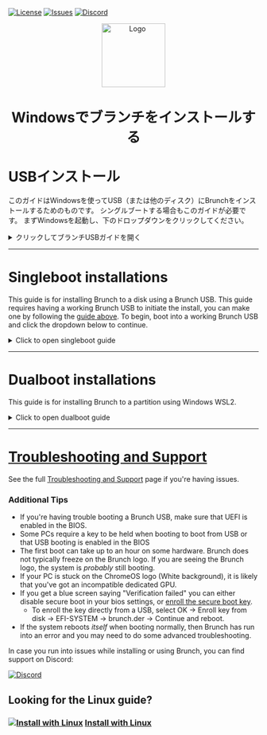 <div id="top"></div>

<!-- Shields/Logos -->
[![License][license-shield]][license-url]
[![Issues][issues-shield]][issues-url]
[![Discord][discord-shield]][discord-url]
<!-- Project Logo -->
<p align="center">
  <a href="https://github.com/sebanc/brunch" title="Brunch">
   <img src="../Images/terminal_icon-512.png" width="128px" alt="Logo"/>
  </a>
</p>
<h1 align="center">Windowsでブランチをインストールする</h1>

<!-- Installation Guides -->
# USBインストール
このガイドはWindowsを使ってUSB（または他のディスク）にBrunchをインストールするためのものです。 シングルブートする場合もこのガイドが必要です。 まずWindowsを起動し、下のドロップダウンをクリックしてください。

<details>
  <summary>クリックしてブランチUSBガイドを開く</summary>

### 必要条件
- 管理者アクセス。
- ターゲットディスク/USBは16GB以上であること。
  - また、Windowsのインストールに約16GBの空き容量が必要です。
- WSL2によるLinuxのインストール
- `pv`, `tar`, `unzip` および `cgpt` パッケージである.
- ブランチを起動するための[互換PC][互換性]。
- Linuxターミナルを初級レベルで理解していること。
  - このガイドは、このプロセスをできるだけ簡単にすることを目的としているが、基本を知っておくことは期待されている。

### リカバリー
1. お使いのCPUに適したリカバリーをダウンロードしてください。 以下のリストを参考にしてください。 最新のBrunchリリース番号と一致するリカバリーを選択する必要はありません。
  
#### Intel
* 第8世代と第9世代： Intelの場合は"[shyvana][recovery-shyvana]"、Celeronの場合は"[bobba][recovery-bobba]"
* 第10世代: "[jinlon][recovery-jinlon]".
* 第11世代以上: "[voxel][recovery-voxel]".
#### AMD
* Ryzen: "[gumboz][recovery-gumboz]".

リカバリーは上記のリンクをクリックしてご覧ください。 また、[cros.tech][cros-tech]にアクセスし、ご希望のリカバリーを検索することでも見つけることができます。

ご希望のリカバリーを選択した後、特定のリリースを選択することができます。 投稿されたリリースは現在のリリースより遅れている場合がありますが、これは通常のことで、後で現在のリリースにアップデートすることができます。 通常、利用可能な最新リリースを使用することをお勧めします。

### ファイルの収集
2. ブランチのファイルはGitHubリポジトリからダウンロードしてください。他のサイトにあるファイルやオンラインビデオにリンクされているファイルは使用しないでください。 [releases tab][releases-tab]はGitHubのメインページの右側の列の一番下にありますが、一般的には [latest release][latest-release]を使うことが推奨されています。

リリースをダウンロードする際は、リリース記事の下にあるアセットからbrunch...tar.gzファイルを選択してください。 ソースコードファイルは必要ありませんので、ダウンロードしないでください。

続行する前に、WSL2を使ってマイクロソフトストアからLinuxディストロをインストールし、ディストロをセットアップして使用できる状態にしておく必要があります。 システムによってはセットアップが複雑な場合があるので、オンラインリソースを参照してください。

### ターミナルの準備
3. Brunchリリースと選択したChromeOSリカバリーの両方のファイルをダウンロードしたら、WSL2を起動します。
4. pv、cgpt、tar、unzipがインストールされていることを確認する。

```sudo apt update && sudo apt -y install pv cgpt tar unzip```
  * 私の例では、DebianとUbuntuベースのディストロ用のパッケージマネージャーである`apt`を使用している。 Arch を使っている場合は、cgpt にアクセスするために [vboot-utils][vboot-utils] が必要で、それ以外をインストールするには別のパッケージマネージャーが必要になるかもしれません。

4b. Linux のリリースによっては、上記の依存関係をインストールするために `universe` リポジトリが必要になる場合があります。 もし、依存関係が利用できないというエラーが表示された場合は、このコマンドで `universe` レポジトリを追加し、その後でもう一度前のステップを試してください。

```sudo add-apt-repository universe```
  
5. すべての依存関係がインストールされたら、ファイルをダウンロードしたディレクトリに `cd` してください。
  * username`をあなたの*Windows*ユーザー名に置き換えてください。
  * linuxのターミナルは大文字と小文字を区別します。

```cd /mnt/c/Users/username/Downloads```
  
6. tar`を使ってBrunchアーカイブを取り出す。
  * `brunch_filename.tar.gz` を実際のファイル名に置き換えてください。

```tar zxvf brunch_filename.tar.gz```
  
7. `unzip`を使用してChromeOSリカバリを解凍する。
  * chromeos_filename.bin.zip`を実際のファイル名に置き換える。

```unzip chromeos_filename.bin.zip```

完了すると、ブランチアーカイブから4つの新しいファイルと、次のステップで使用するリカバリビンができます。

### ブランチ

8. ファイルの準備ができたら、Brunchのインストールは完了です。
  * 前と同じように、`chromeos_filename.bin`をbinファイルの実際のファイル名に置き換える。

```sudo bash chromeos-install.sh -src chromeos_filename.bin -dst chromeos.img```

スクリプトが確認を求めてくる。 インストールの準備ができたら、プロンプトに `yes` と入力してください。

ディスクの速度によってはインストールに時間がかかるかもしれません。 GPTヘッダーのエラーがいくつか出るかもしれませんが、無視してください。

インストールが終了すると、ChromeOSがインストールされたことが報告されます。 ターミナルを閉じる前に、追加のエラーがないことを確認してください。 エラーがなければ、問題ありません！

### USBを作る

9. WSL2は直接ディスクにアクセスできないので、WSL2でimgを作成し、[Rufus][rufus-link]や[Etcher][etcher-link]などの別のプログラムを使ってディスクをUSBに書き込みます。お好みのプログラムを開き、ダウンロードフォルダ内のchromeos.imgを選択し、USBに書き込みます。

### 次のステップ
  
USBまたは2台目の内蔵ディスクにインストールした場合は、Brunchを起動する準備ができているはずです。 USBにインストールした場合は、接続したまま再起動してください。 最初の起動に時間がかかるのは普通です。

* 最初の起動は、[changing kernels][change-kernels]や[framework options][framework-options]のような重要なものをセットアップするのに最適なタイミングである。
* もし何か問題があれば、[Brunch Configuration Menu][edit-brunch-config] でパッチや解決策を確認することを強くお勧めします。
* この時点で、お使いのデバイスは、実際のサイズに関係なく、インストールが14GBしかないと誤って表示する可能性があります。これは、**Ctrl + Alt + F2**を使用して起動画面で開発者シェルを開くことで修正できます。
  * `root`としてログインしてください。パスワードはないはずです。
  * `resize-data`と入力し、終了したらPCを再起動する。 これで報告されたサイズが正確になるはずです。

## セキュアブート
  
10. セキュアブートが有効になっている場合、起動時に「検証に失敗しました： (15) アクセス拒否」というブルースクリーンが表示されることがある。
  * USBから直接キーを登録するには、「OK」→「Enroll key from disk」→「EFI-SYSTEM」→「brunch.der」→「Continue」を選択し、再起動します。

  </details>
  
***
 
# Singleboot installations
This guide is for installing Brunch to a disk using a Brunch USB. This guide requires having a working Brunch USB to initiate the install, you can make one by following the [guide above][brunch-usb-guide-win]. To begin, boot into a working Brunch USB and click the dropdown below to continue.

<details>
  <summary>Click to open singleboot guide</summary>

### Requirements
- Administrator access.
- Target Disk must be 16 GB minimum.
- Working Brunch USB.
- A [compatible PC][compatibility] to boot Brunch on.
- An entry level understanding of the linux terminal.
  - This guide aims to make this process as easy as possible, but knowing the basics is expected.

### Selecting a Target Disk
  
1. Log into ChromeOS, and switch to the TTY2 terminal with **Ctrl + Alt + F2**, then login as `chronos`.
  
2. Before continuing, you will need to know what disk you want to install to. Be absolutely sure **before** you continue, this installation will erase **everything** on that disk, including other partitions. The disk must be at least 16 GB, or the installation will fail. There are several ways to determine which disk is your target, in my example I'll be using `lsblk`.
  
```lsblk -e7```
  
This command will show your disks, and the partitions on them. It will also show their sizes and if they are currently mounted. Use this information to determine which disk is your target.
  
***
  
#### Tips:
  
* Your target will **never** be zram or a loop device.
* Some PCs may require RAID to be disabled before showing your disks correctly.
* For this installation, a USB is treated the same as any HDD or SSD.
* If there is an EFI mountpoint on a disk that disk is your boot disk.
  * You **cannot** install Brunch directly onto the same disk you are currently booting from.
* When doing a singleboot installation, your target will **not** be a partition. This method installs to the *entire* disk.
  
  ***
  
### Install Brunch
  
3. Once you've determined your target disk, you're ready to install Brunch.
  * You will replace `disk` with your target disk. (Such as `sdb`, `mmcblk0` or `nvme0n1` for example)
  
```sudo chromeos-install -dst /dev/disk```
  
The script will ask for confirmation. If you're ready to install, type `yes` into the prompt.
  
The installation may take some time depending on the speed of your target disk, please be patient. There may be a couple of GPT Header errors, which can be safely ignored. 
  
The installation will report that ChromeOS was installed when it is finished. Before closing the terminal, make sure that there are no additional errors in the terminal. If there are no errors, then you are good to go!

### Next Steps
  
It is normal for the first boot to take a very long time, please be patient.

* The first boot is the best time to setup anything important such as [changing kernels][changing-kernels] or [framework options][framework-options] by selecting the "ChromeOS (Settings)" boot option.
* If you have any issues, it is strongly advised to check out the [Brunch Configuration Menu][edit-brunch-config] for possible patches or solutions.
  
</details>  
  
  ***
 
# Dualboot installations
This guide is for installing Brunch to a partition using Windows WSL2.

<details>
  <summary>Click to open dualboot guide</summary>

### Requirements
- Administrator access.
- Target partition must be 16gb minimum, unencrypted (bitlocker disabled), and formatted as NTFS.
- A linux installation vis WSL2
- `pv`, `tar`, `unzip` and `cgpt` packages.
- A [compatible PC][compatibility] to boot Brunch on.
- An entry level understanding of the linux terminal.
  - This guide aims to make this process as easy as possible, but knowing the basics is expected.

### Recoveries
1. Download a recovery suitable for your CPU. The list below can help you select one. You do *not* need to select a recovery that matches the latest Brunch release number, the most recent avaliable is typically fine.
  
#### Intel
* 8th gen & 9th gen: "[shyvana][recovery-shyvana]" for Intel / "[bobba][recovery-bobba]" for Celeron.
* 10th gen: "[jinlon][recovery-jinlon]".
* 11th gen & above: "[voxel][recovery-voxel]".
#### AMD
* Ryzen: "[gumboz][recovery-gumboz]".

Recoveries can be found by clicking the above links. They can also be found by going to [cros.tech][cros-tech] and searching for the recovery you want.

After selecting the recovery you want, you can select a specific release. Posted releases may be behind the current release, this is normal and you can update into the current release later. It is usually suggested to use the latest release avaliable.

### Gathering Files
2. Download the Brunch files from this GitHub repository. Do not use files found on other sites or linked in videos online. The [releases tab][releases-tab] can be found at the bottom of the right-hand column on the main GitHub page, but it is generally suggested to use the [latest release][latest-release].

When downloading a release, select the brunch...tar.gz file from the assets at the bottom of the release post. You do not need the source code files, do not download them.

Before continuing, you will need a linux distro installed from the Microsoft Store using WSL2, and the distro must be set up and ready to use. Please refer to online resources for this as the setup can be complicated for some systems.

### Prepare the Terminal
3. Once both files have been downloaded, the Brunch release and your chosen ChromeOS recovery, Launch WSL2.
4. Make sure that pv, cgpt, tar and unzip are installed.

```sudo apt update && sudo apt -y install pv cgpt tar unzip```
  * My example uses `apt`, a package manager for Debian and Ubuntu based distros. If you use Arch, you will need [vboot-utils][vboot-utils] for access to cgpt and a different package manager may be needed to install the rest.

4b. Some Linux releases may require the `universe` repo to install some of the above dependencies. If you get any errors about a dependency being unavaliable, add the `universe` repo with this command, and then try the previous step again afterwards.

```sudo add-apt-repository universe```
  
5. After all dependencies have been installed, `cd` into the directory where your files were downloaded.
  * Replace `username` with your *Windows* username.
  * The linux terminal is Case Sensitive, be mindful of capital letters.

```cd /mnt/c/Users/username/Downloads```
  
6. Extract the Brunch archive using `tar`
  * Replace `brunch_filename.tar.gz` with the file's actual filename.

```tar zxvf brunch_filename.tar.gz```
  
7. Extract the ChromeOS recovery using `unzip`
  * Replace `chromeos_filename.bin.zip` with the file's actual filename.

```unzip chromeos_filename.bin.zip```

Once completed, you will have 4 new files from the brunch archive, and a recovery bin that we will use in the next step.

### Install Brunch

8. Once you've got your files ready, you're ready to install Brunch.
  * As before, replace `chromeos_filename.bin` with the bin file's actual filename.
  * You will also replace `size` with a whole number. (Such as `14`, `20`, or `100` for example)
    * The number must be a *minimum* of 14, but *less* than the avaliable space on your partition in GB.

Make a directory to install Brunch, for example:  
  - run `mkdir /mnt/c/Users/username/brunch` if you want to install brunch in your home folder on C: partition.
  - or `mkdir /mnt/d/brunch` if you want to install brunch in the D: partition.

  Then launch the installer providing "-dst" argument with the name of the image file to be created (in your brunch directory):
```sudo bash chromeos-install.sh -src chromeos_filename.bin -dst /mnt/c/Users/username/brunch/chromeos.img -s size```

The installation may take some time depending on the speed of your target disk, please be patient. There may be a couple of GPT Header errors, which can be safely ignored. If you are told that there is not enough space to install, reduce the number at the end of your command until it fits. It is normal that the img cannot take the entire space of the partition, as some of that space is reserved by the system.

When the installer asks you for the type of install, type "dualboot" in the terminal and press "Enter" to continue.

The installation will report that ChromeOS was installed when it is finished. Before continuing, make sure that there are no additional errors in the terminal. If there are no errors, then you are good to continue!
  
### Set up Grub2Win
10. Install [Grub2win][grub2win] if you have not already, then launch the program. (Windows Defender sometimes will flag Grub2Win as a virus and remove it)
  
11. Click on the `Manage Boot Menu` button, then click `Chrome` under 'Import Configuration File'.
  
  * Select your chromeos.img.grub.txt file that we created earlier.
  * Click `Import Selected Items`
    * Your entry will not be saved unless you click `Apply`.

### Prevent Windows from locking the NTFS partition
12. Disable encryption / hibernation

ChromeOS will not be bootable and / or stable if you do not perform the below actions (Refer to Windows online resources if needed):
  - Ensure that bitlocker is disabled on the drive which contains the ChromeOS image or disable it.
  - Disable fast startup.
  - Disable hibernation.
  
At this point, you are ready to reboot and you'll be greeted by the Grub2win menu instead of booting into Windows. 

### Next Steps
  
It is normal for the first boot to take a very long time, please be patient.

* The first boot is the best time to setup anything important such as [changing kernels][changing-kernels] or [framework options][framework-options] by selecting the "ChromeOS (Settings)" boot option.
* If you have any issues, it is strongly advised to check out the [Brunch Configuration Menu][edit-brunch-config] for possible patches or solutions.

  </details>
 
 ***
 
# [Troubleshooting and Support][troubleshooting-and-faqs]

See the full [Troubleshooting and Support][troubleshooting-and-faqs] page if you're having issues.

### Additional Tips
* If you're having trouble booting a Brunch USB, make sure that UEFI is enabled in the BIOS.
* Some PCs require a key to be held when booting to boot from USB or that USB booting is enabled in the BIOS
* The first boot can take up to an hour on some hardware. Brunch does not typically freeze on the Brunch logo. If you are seeing the Brunch logo, the system is _probably_ still booting.
* If your PC is stuck on the ChromeOS logo (White background), it is likely that you've got an incompatible dedicated GPU.
* If you get a blue screen saying "Verification failed" you can either disable secure boot in your bios settings, or [enroll the secure boot key][secure-boot].
  * To enroll the key directly from a USB, select OK -> Enroll key from disk -> EFI-SYSTEM -> brunch.der -> Continue and reboot.
* If the system reboots _itself_ when booting normally, then Brunch has run into an error and you may need to do some advanced troubleshooting.

In case you run into issues while installing or using Brunch, you can find support on Discord:

[![Discord][discord-shield]][discord-url]

<!-- Alternate Guide -->
## Looking for the Linux guide?
### [![Install with Linux][linux-img]][linux-guide]  [Install with Linux][Linux-guide]

<!-- Reference Links -->
<!-- Badges -->
[license-shield]: https://img.shields.io/github/license/sebanc/brunch?label=License&logo=Github&style=flat-square
[license-url]: ../LICENSE
[forks-shield]: https://img.shields.io/github/forks/sebanc/brunch?label=Forks&logo=Github&style=flat-square
[forks-url]: https://github.com/sebanc/brunch/fork
[stars-shield]: https://img.shields.io/github/stars/sebanc/brunch?label=Stars&logo=Github&style=flat-square
[stars-url]: https://github.com/sebanc/brunch/stargazers
[issues-shield]: https://img.shields.io/github/issues/sebanc/brunch?label=Issues&logo=Github&style=flat-square
[issues-url]: https://github.com/sebanc/brunch/issues
[pulls-shield]: https://img.shields.io/github/issues-pr/sebanc/brunch?label=Pull%20Requests&logo=Github&style=flat-square
[pulls-url]: https://github.com/sebanc/brunch/pulls
[discord-shield]: https://img.shields.io/badge/Discord-Join-7289da?style=flat-square&logo=discord&logoColor=%23FFFFFF
[discord-url]: https://discord.gg/x2EgK2M

<!-- Outbound Links -->
[croissant]: https://github.com/imperador/chromefy
[swtpm]: https://github.com/stefanberger/swtpm
[linux-surface]: https://github.com/linux-surface/linux-surface
[chromebrew]: https://github.com/skycocker/chromebrew
[intel-cpus]: https://en.wikipedia.org/wiki/Intel_Core
[intel-list]: https://en.wikipedia.org/wiki/List_of_Intel_CPU_microarchitectures
[atom-cpus]: https://en.wikipedia.org/wiki/Intel_Atom
[atom-list]: https://en.wikipedia.org/wiki/List_of_Intel_Atom_microprocessors
[amd-sr-list]: https://en.wikipedia.org/wiki/List_of_AMD_accelerated_processing_units#%22Stoney_Ridge%22_(2016)
[amd-ry-list]: https://en.wikipedia.org/wiki/List_of_AMD_Ryzen_processors
[recovery-bobba]: https://cros.tech/device/bobba
[recovery-shyvana]: https://cros.tech/device/shyvana
[recovery-jinlon]: https://cros.tech/device/jinlon
[recovery-voxel]: https://cros.tech/device/voxel
[recovery-gumboz]: https://cros.tech/device/gumboz
[cros-tech]: https://cros.tech/
[cros-official]: https://cros-updates-serving.appspot.com/
[vboot-utils]: https://aur.archlinux.org/packages/vboot-utils
[rufus-link]: https://rufus.ie/
[etcher-link]: https://www.balena.io/etcher/
[grub2win]: https://sourceforge.net/projects/grub2win/

<!-- Images -->
[decon-icon-24]: ../Images/decon_icon-24.png
[decon-icon-512]: ../Images/decon_icon-512.png
[terminal-icon-24]: ../Images/terminal_icon-24.png
[terminal-icon-512]: ../Images/terminal_icon-512.png
[settings-icon-512]: ../Images/settings_icon-512.png
[windows-img]: https://img.icons8.com/color/24/000000/windows-10.png
[linux-img]: https://img.icons8.com/color/24/000000/linux--v1.png

<!-- Internal Links -->
[windows-guide]: ./install-with-windows.md
[linux-guide]: ./install-with-linux.md
[troubleshooting-and-faqs]: ./troubleshooting-and-faqs.md
[compatibility]: ../README.md#supported-hardware
[changing-kernels]: ./troubleshooting-and-faqs.md#kernels
[framework-options]: ./troubleshooting-and-faqs.md#framework-options
[releases-tab]: https://github.com/sebanc/brunch/releases
[latest-release]: https://github.com/sebanc/brunch/releases/latest
[brunch-der]: https://github.com/sebanc/brunch/raw/main/brunch.der
[secure-boot]: ./install-with-linux.md#secure-boot
[brunch-usb-guide-win]:  ./install-with-windows.md#usb-installations
[brunch-usb-guide-lin]:  ./install-with-linux.md#usb-installations
[edit-brunch-config]: ./troubleshooting-and-faqs.md#brunch-configuration-menu
